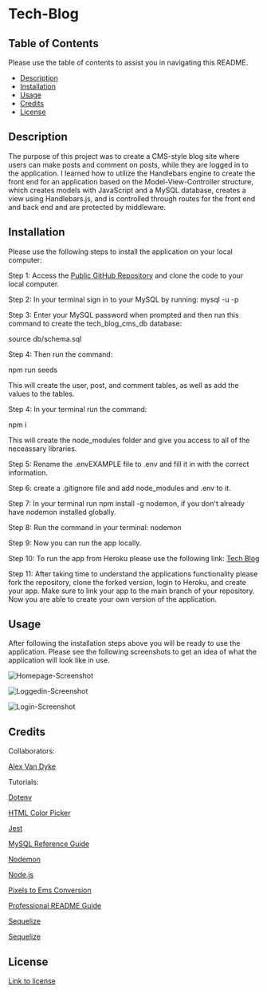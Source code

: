 # Tech-Blog

## Table of Contents

Please use the table of contents to assist you in navigating this README.

- [Description](#description)
- [Installation](#installation)
- [Usage](#usage)
- [Credits](#credits)
- [License](#license)

## Description

The purpose of this project was to create a CMS-style blog site where users can make posts and comment on posts, while they are logged in to the application. I learned how to utilize the Handlebars engine to create the front end for an application based on the Model-View-Controller structure, which creates models with JavaScript and a MySQL database, creates a view using Handlebars.js, and is controlled through routes for the front end and back end and are protected by middleware.

## Installation

Please use the following steps to install the application on your local computer:

Step 1: Access the [Public GitHub Repository](https://github.com/AlexandertheGreat491/Tech-Blog.git) and clone the code to your local computer.

Step 2: In your terminal sign in to your MySQL by running:
mysql -u <your username> -p

Step 3: Enter your MySQL password when prompted and then run this command to create the tech_blog_cms_db database:

source db/schema.sql

Step 4: Then run the command:

npm run seeds

This will create the user, post, and comment tables, as well as add the values to the tables.

Step 4: In your terminal run the command:

npm i

This will create the node_modules folder and give you access to all of the neceassary libraries.

Step 5: Rename the .envEXAMPLE file to .env and fill it in with the correct information.

Step 6: create a .gitignore file and add node_modules and .env to it.

Step 7: In your terminal run npm install -g nodemon, if you don't already have nodemon installed globally.

Step 8: Run the command in your terminal: nodemon

Step 9: Now you can run the app locally.

Step 10: To run the app from Heroku please use the following link: [Tech Blog](https://stark-wildwood-04423.herokuapp.com/)

Step 11: After taking time to understand the applications functionality please fork the repository, clone the forked version, login to Heroku, and create your app. Make sure to link your app to the main branch of your repository. Now you are able to create your own version of the application.

## Usage

After following the installation steps above you will be ready to use the application. Please see the following screenshots to get an idea of what the application will look like in use.

![Homepage-Screenshot](https://user-images.githubusercontent.com/64184203/181803432-c7c6a260-9a16-459c-b62f-535ae51b61fc.jpg)


![Loggedin-Screenshot](https://user-images.githubusercontent.com/64184203/181803483-ed6d9a43-7186-4cb7-afe4-eb3ef3d69e6f.jpg)


![Login-Screenshot](https://user-images.githubusercontent.com/64184203/181803551-081cb5c7-528b-4ca8-86c9-50002510d254.jpg)


## Credits

Collaborators:

[Alex Van Dyke](https://github.com/AlexandertheGreat491)

Tutorials:

[Dotenv](https://www.npmjs.com/package/dotenv)

[HTML Color Picker](https://www.w3schools.com/colors/colors_picker.asp)

[Jest](https://jestjs.io/docs/getting-started)

[MySQL Reference Guide](https://coding-boot-camp.github.io/full-stack/mysql/mysql-reference-guide)

[Nodemon](https://www.npmjs.com/package/nodemon)

[Node.js](https://nodejs.org/api/path.html)

[Pixels to Ems Conversion](https://www.w3schools.com/tags/ref_pxtoemconversion.asp)

[Professional README Guide](https://coding-boot-camp.github.io/full-stack/github/professional-readme-guide)

[Sequelize](https://sequelize.org/v5/manual/getting-started.html)

[Sequelize](https://www.npmjs.com/package/sequelize)


## License


[Link to license](./LICENSE)


